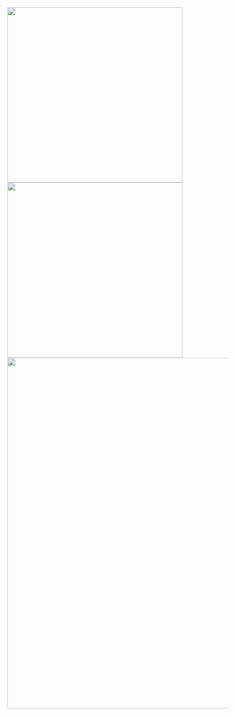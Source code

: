 
<img src="https://github.com/user-attachments/assets/d2a3d77e-47a8-4870-852b-3addc8f187e1" width="400" />
<img src="https://github.com/user-attachments/assets/18c214f5-75f3-4bed-92c1-b716b317749a" width="400" />
<img src="https://github.com/user-attachments/assets/0b27847d-f1c2-4aaa-8178-b5da942233c1" width="800" />



